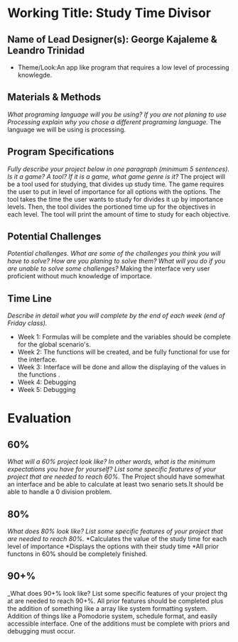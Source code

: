 # Working Title: Study Time Divisor
## Name of Lead Designer(s): George Kajaleme & Leandro Trinidad

* Theme/Look:An app like program that requires a low level of processing knowlegde.

## Materials & Methods
_What programing language will you be using? If you are not planing to use Processing explain why you chose a different programing language._
The language we will be using is processing.
## Program Specifications
_Fully describe your project below in one paragraph (minimum 5 sentences). Is it a game? A tool? If it is a game, what game genre is it?_
The project will be a tool used for studying, that divides up study time. The game requires the user to put in level of importance for all options
with the options. The tool takes the time the user wants to study for divides it up by importance levels. Then, the tool divides the portioned time 
up for the objectives in each level. The tool will print the amount of time to study for each objective.

## Potential Challenges
_Potential challenges. What are some of the challenges you think you will have to solve? How are you planing to solve them? What will you do if you are unable to solve some challenges?_
Making the interface very user proficient without much knowledge of importace.
## Time Line
_Describe in detail what you will complete by the end of each week (end of Friday class)._
* Week 1: Formulas will be complete and the variables should be complete for the global scenario's.
* Week 2: The functions will be created, and be fully functional for use for the interface.
* Week 3: Interface will be done and allow the displaying of the values in the functions .
* Week 4: Debugging
* Week 5: Debugging

# Evaluation
## 60%
_What will a 60% project look like?  In other words, what is the minimum expectations you have for yourself?  List some specific features of your project that are needed to reach 60%._
The Project should have somewhat an interface and be able to calculate at least two senario sets.It should be able to handle a 0 division problem.

## 80%
_What does 80% look like?   List some specific features of your project that are needed to reach 80%._
*Calculates the value of the study time for each level of importance
*Displays the options with their study time 
*All prior functons in 60% should be completely finished.


## 90+%
_What does 90+% look like?   List some specific features of your project thg at are needed to reach 90+%.
All prior features should be completed plus the addition of something like a array like system formatting system.
Addition of things like a Pomodorie system, schedule format, and easily accessible interface. One of the additions must be complete with priors and debugging must occur.

